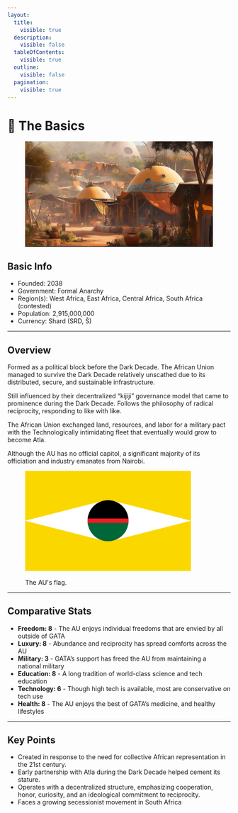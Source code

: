 ```yaml
---
layout:
  title:
    visible: true
  description:
    visible: false
  tableOfContents:
    visible: true
  outline:
    visible: false
  pagination:
    visible: true
---
```


# 🔵 The Basics

<figure><img src="../../.gitbook/assets/au1.webp" alt=""><figcaption></figcaption></figure>

## Basic Info

* Founded: 2038
* Government: Formal Anarchy
* Region(s): West Africa, East Africa, Central Africa, South Africa (contested)
* Population: 2,915,000,000
* Currency: Shard (SRD, Š)

***

## Overview

Formed as a political block before the Dark Decade. The African Union managed to survive the Dark Decade relatively unscathed due to its distributed, secure, and sustainable infrastructure.&#x20;

Still influenced by their decentralized “kijiji” governance model that came to prominence during the Dark Decade. Follows the philosophy of radical reciprocity, responding to like with like.

The African Union exchanged land, resources, and labor for a military pact with the Technologically intimidating fleet that eventually would grow to become Atla.

Although the AU has no official capitol, a significant majority of its officiation and industry emanates from Nairobi.

<figure><img src="../../.gitbook/assets/CODA-story-exploration_2022-06-17.png" alt="" width="375"><figcaption><p>The AU's flag.</p></figcaption></figure>

***

## Comparative Stats

* **Freedom: 8** - The AU enjoys individual freedoms that are envied by all outside of GATA
* **Luxury: 8** - Abundance and reciprocity has spread comforts across the AU
* **Military: 3** - GATA’s support has freed the AU from maintaining a national military
* **Education: 8** - A long tradition of world-class science and tech education
* **Technology: 6** - Though high tech is available, most are conservative on tech use
* **Health: 8** - The AU enjoys the best of GATA’s medicine, and healthy lifestyles

***

## Key Points

* Created in response to the need for collective African representation in the 21st century.
* Early partnership with Atla during the Dark Decade helped cement its stature.
* Operates with a decentralized structure, emphasizing cooperation, honor, curiosity, and an ideological commitment to reciprocity.
* Faces a growing secessionist movement in South Africa
